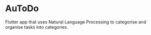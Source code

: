 # AuToDo

Flutter app that uses Natural Language Processing to categorise and organise tasks into categories.

